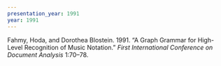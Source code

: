 ```yaml
---
presentation_year: 1991
year: 1991
---
```


Fahmy, Hoda, and Dorothea Blostein. 1991. “A Graph Grammar for High-Level Recognition of Music Notation.” <i>First International Conference on Document Analysis</i> 1:70–78.